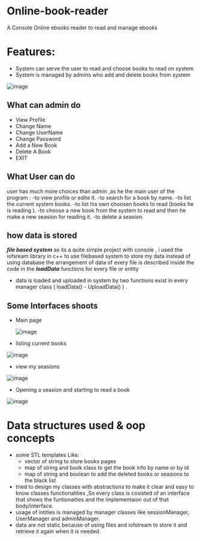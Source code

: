 # Online-book-reader
A Console Online ebooks reader to read and manage ebooks

# Features:
- System can serve the user to read and choose books to read on system
- System is managed by admins who add and delete books from system
  
![image](https://github.com/MOSTAFA-MANSOUR72/Online-book-reader/assets/149438807/a5d5d0b6-8983-44e3-a10d-edfea1dbbbc8)

## What can admin do
- View Profile
- Change Name
- Change UserName
- Change Password
- Add a New Book
- Delete A Book
- EXIT

## What User can do 
user has much more choices than admin ,as he the main user of the program :
-to view profile or edite it.
-to search for a book by name.
-to list the current system books.
-to list his own choosen books to read (books he is reading ).
-to choose a new book from the system to read and then he make a new seasion for reading it.
-to delete a seasion.

## how data is stored 
***file based system***
 as its a quite simple project with console , i used the iofsream library in c++ to use filebased system to store my data instead of using database
 the arrangement of data of every file is described inside the code in the ***loadData*** functions for every file or entity
 - data is loaded and uploaded in system by two functions exist in every manager class ( loadData() - UploadData() ) .
   
## Some Interfaces shoots

  - Main page

    ![image](https://github.com/MOSTAFA-MANSOUR72/Online-book-reader/assets/149438807/07601f3b-15f9-49ef-bf98-e15004b74a89)

- listing current books
  
![image](https://github.com/MOSTAFA-MANSOUR72/Online-book-reader/assets/149438807/2660473a-ea53-40ad-b938-3eef2690e5d3)

- view my seasions
  
![image](https://github.com/MOSTAFA-MANSOUR72/Online-book-reader/assets/149438807/39e0b06a-a344-4aac-abd2-c359945edc27)
  
- Opening a seasion and starting to read a book
  
![image](https://github.com/MOSTAFA-MANSOUR72/Online-book-reader/assets/149438807/8ea5b96b-c8ec-4fae-895e-fc5a8fe6e5f0)

# Data structures used & oop concepts
- some STL templates Like:
  - vector of string to store books pages
  - map of string and book class to get the book info by name or by id
  - map of string and boolean to add the deleted books or seasions to the black list
- tried to design my classes with abstractions to make it clear and easy to know classes functionalities ,So every class is cosisted of an interface that shows the funtionaities and the implementaion out of that body/interface.
- usage of intities is managed by manager classes like sessionManager, UserManager and adminManager.
- data are not static because of using files and iofstream to store it and retrieve it again when it is needed.
  
